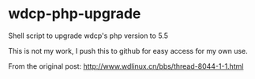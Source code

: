 wdcp-php-upgrade
================

Shell script to upgrade wdcp's php version to 5.5

This is not my work, I push this to github for easy access for my own use.

From the original post: http://www.wdlinux.cn/bbs/thread-8044-1-1.html